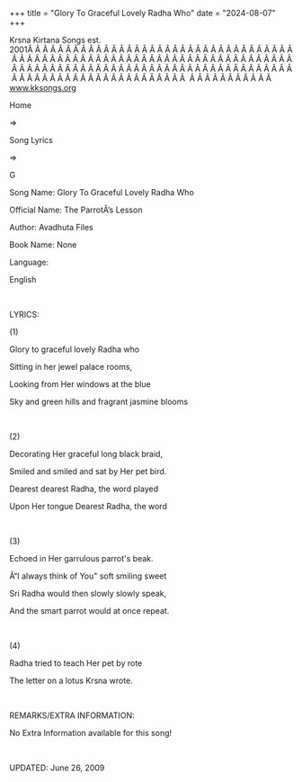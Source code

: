 +++ 
title = "Glory To Graceful Lovely Radha Who"
date = "2024-08-07"
+++

Krsna Kirtana Songs est. 2001Â Â Â Â Â Â Â Â Â Â Â Â Â Â Â Â Â Â Â Â Â Â Â Â Â Â Â Â Â Â Â Â Â Â Â Â Â Â Â Â Â Â Â Â Â Â Â Â Â Â Â Â Â Â Â Â Â Â Â Â Â Â Â Â Â Â Â Â Â Â Â Â Â Â Â Â Â Â Â Â Â Â Â Â Â Â Â Â Â Â Â Â Â Â Â Â Â Â Â Â Â Â Â Â Â Â Â Â Â Â Â Â Â Â Â Â Â Â Â Â Â Â Â Â Â Â Â Â Â Â Â Â  Â Â Â Â Â Â Â Â Â Â Â  
www.kksongs.org








Home
 
⇒
 
Song Lyrics
 
⇒
 
G


Song
Name: Glory To Graceful Lovely Radha Who


Official
Name: The ParrotÂ’s Lesson


Author:
Avadhuta Files


Book
Name: None


Language:

English


 


LYRICS:


(1)


Glory
to graceful lovely Radha who 


Sitting
in her jewel palace rooms,


Looking
from Her windows at the blue


Sky
and green hills and fragrant jasmine blooms


 


(2)


Decorating
Her graceful long black braid,


Smiled
and smiled and sat by Her pet bird.


Dearest
dearest Radha, the word played


Upon
Her tongue Dearest Radha, the word


 


(3)


Echoed
in Her garrulous parrot's beak.


Â“I
always think of You" soft smiling sweet


Sri
Radha would then slowly slowly speak,


And
the smart parrot would at once repeat.


 


(4)


Radha
tried to teach Her pet by rote


The
letter on a lotus Krsna wrote.


 


REMARKS/EXTRA
INFORMATION:


No
Extra Information available for this song!


 


UPDATED:
 June 26, 2009